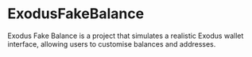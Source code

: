# ExodusFakeBalance
Exodus Fake Balance is a project that simulates a realistic Exodus wallet interface, allowing users to customise balances and addresses.
